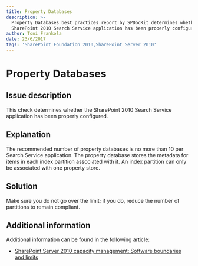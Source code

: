 ```yaml
---
title: Property Databases
description: >-
  Property Databases best practices report by SPDocKit determines whether the
  SharePoint 2010 Search Service application has been properly configured.
author: Toni Frankola
date: 23/6/2017
tags: 'SharePoint Foundation 2010,SharePoint Server 2010'
---
```


# Property Databases

## Issue description

This check determines whether the SharePoint 2010 Search Service application has been properly configured.

## Explanation

The recommended number of property databases is no more than 10 per Search Service application. The property database stores the metadata for items in each index partition associated with it. An index partition can only be associated with one property store.

## Solution

Make sure you do not go over the limit; if you do, reduce the number of partitions to remain compliant.

## Additional information

Additional information can be found in the following article:

* [SharePoint Server 2010 capacity management: Software boundaries and limits](https://technet.microsoft.com/en-us/library/cc262787%28v=office.14%29.aspx) 

